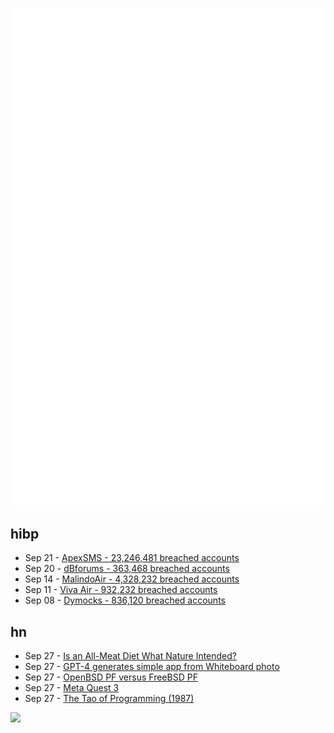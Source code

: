 ![Metrics](https://raw.githubusercontent.com/phixion/phixion/master/metrics.svg)

## hibp

<!--
for https://github.com/phixion/phixion/blob/main/.github/workflows/feeds.yml
-->
<!--START_SECTION:haveibeenpwnd-->
- Sep 21 - [ApexSMS - 23,246,481 breached accounts](https://haveibeenpwned.com/PwnedWebsites#ApexSMS)
- Sep 20 - [dBforums - 363,468 breached accounts](https://haveibeenpwned.com/PwnedWebsites#dBforums)
- Sep 14 - [MalindoAir - 4,328,232 breached accounts](https://haveibeenpwned.com/PwnedWebsites#MalindoAir)
- Sep 11 - [Viva Air - 932,232 breached accounts](https://haveibeenpwned.com/PwnedWebsites#VivaAir)
- Sep 08 - [Dymocks - 836,120 breached accounts](https://haveibeenpwned.com/PwnedWebsites#Dymocks)
<!--END_SECTION:haveibeenpwnd-->

## hn

<!--
for https://github.com/phixion/phixion/blob/main/.github/workflows/feeds.yml
-->
<!--START_SECTION:hn-->
- Sep 27 - [Is an All-Meat Diet What Nature Intended?](https://www.newyorker.com/magazine/2023/10/02/is-an-all-meat-diet-what-nature-intended)
- Sep 27 - [GPT-4 generates simple app from Whiteboard photo](https://twitter.com/mckaywrigley/status/1707101465922453701?s=20)
- Sep 27 - [OpenBSD PF versus FreeBSD PF](https://mwl.io/archives/23127)
- Sep 27 - [Meta Quest 3](https://www.meta.com/quest/quest-3/)
- Sep 27 - [The Tao of Programming (1987)](https://www.mit.edu/~xela/tao.html)
<!--END_SECTION:hn-->

<!--
for https://yhype.me
-->
![](https://hit.yhype.me/github/profile?user_id=13013670)
